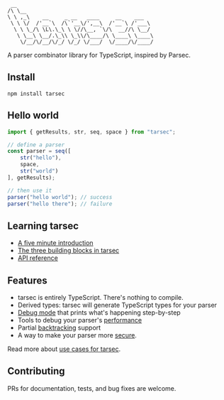```
 __
/\ \__
\ \ ,_\    __     _ __   ____     __    ___
 \ \ \/  /'__`\  /\`'__\/',__\  /'__`\ /'___\
  \ \ \_/\ \L\.\_\ \ \//\__, `\/\  __//\ \__/
   \ \__\ \__/.\_\\ \_\\/\____/\ \____\ \____\
    \/__/\/__/\/_/ \/_/ \/___/  \/____/\/____/
```

A parser combinator library for TypeScript, inspired by Parsec.

## Install

```
npm install tarsec
```

## Hello world

```ts
import { getResults, str, seq, space } from "tarsec";

// define a parser
const parser = seq([
    str("hello"),
    space,
    str("world")
], getResults);

// then use it
parser("hello world"); // success
parser("hello there"); // failure
```

## Learning tarsec
- [A five minute introduction](/tutorials/5-minute-intro.md)
- [The three building blocks in tarsec](/tutorials/three-building-blocks.md)
- [API reference](https://egonschiele.github.io/tarsec/)

## Features
- tarsec is entirely TypeScript. There's nothing to compile.
- Derived types: tarsec will generate TypeScript types for your parser
- [Debug mode](/tutorials/debugging.md) that prints what's happening step-by-step
- Tools to debug your parser's [performance](/tutorials/performance.md)
- Partial [backtracking](/tutorials/backtracking.md) support
- A way to make your parser more [secure](/tutorials/security.md).

Read more about [use cases for tarsec](/tutorials/use-case.md).

## Contributing
PRs for documentation, tests, and bug fixes are welcome.